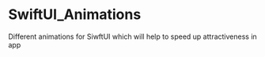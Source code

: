 # SwiftUI_Animations
Different animations for SiwftUI which will help to speed up attractiveness in app
